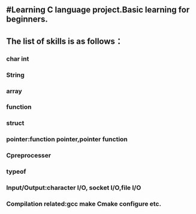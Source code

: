 #Learning C language project.Basic learning for beginners.  
---  
## The list of skills is as follows：  
### char int  
### String   
### array  
### function  
### struct  
### pointer:function pointer,pointer function  
### Cpreprocesser  
### typeof  
### Input/Output:character I/O, socket I/O,file I/O   
### Compilation related:gcc make Cmake configure etc.  
